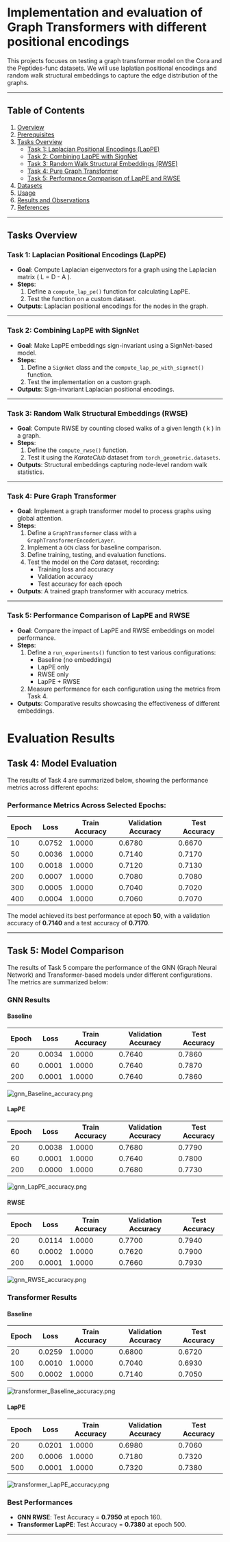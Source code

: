 # Implementation and evaluation of Graph Transformers with different positional encodings

This projects focuses on testing a graph transformer model on the Cora and the Peptides-func datasets. We will use laplatian positional encodings and random walk structural embeddings to capture the edge distribution of the graphs.

---

## Table of Contents
1. [Overview](#overview)
2. [Prerequisites](#prerequisites)
3. [Tasks Overview](#tasks-overview)
    - [Task 1: Laplacian Positional Encodings (LapPE)](#task-1-laplacian-positional-encodings-lappe)
    - [Task 2: Combining LapPE with SignNet](#task-2-combining-lappe-with-signnet)
    - [Task 3: Random Walk Structural Embeddings (RWSE)](#task-3-random-walk-structural-embeddings-rwse)
    - [Task 4: Pure Graph Transformer](#task-4-pure-graph-transformer)
    - [Task 5: Performance Comparison of LapPE and RWSE](#task-5-performance-comparison-of-lappe-and-rwse)
4. [Datasets](#datasets)
5. [Usage](#usage)
6. [Results and Observations](#results-and-observations)
7. [References](#references)

---

## Tasks Overview

### Task 1: Laplacian Positional Encodings (LapPE)
- **Goal**: Compute Laplacian eigenvectors for a graph using the Laplacian matrix \( L = D - A \).
- **Steps**:
  1. Define a `compute_lap_pe()` function for calculating LapPE.
  2. Test the function on a custom dataset.
- **Outputs**: Laplacian positional encodings for the nodes in the graph.

---

### Task 2: Combining LapPE with SignNet
- **Goal**: Make LapPE embeddings sign-invariant using a SignNet-based model.
- **Steps**:
  1. Define a `SignNet` class and the `compute_lap_pe_with_signnet()` function.
  2. Test the implementation on a custom graph.
- **Outputs**: Sign-invariant Laplacian positional encodings.

---

### Task 3: Random Walk Structural Embeddings (RWSE)
- **Goal**: Compute RWSE by counting closed walks of a given length \( k \) in a graph.
- **Steps**:
  1. Define the `compute_rwse()` function.
  2. Test it using the *KarateClub* dataset from `torch_geometric.datasets`.
- **Outputs**: Structural embeddings capturing node-level random walk statistics.

---

### Task 4: Pure Graph Transformer
- **Goal**: Implement a graph transformer model to process graphs using global attention.
- **Steps**:
  1. Define a `GraphTransformer` class with a `GraphTransformerEncoderLayer`.
  2. Implement a `GCN` class for baseline comparison.
  3. Define training, testing, and evaluation functions.
  4. Test the model on the *Cora* dataset, recording:
      - Training loss and accuracy
      - Validation accuracy
      - Test accuracy for each epoch
- **Outputs**: A trained graph transformer with accuracy metrics.

---

### Task 5: Performance Comparison of LapPE and RWSE
- **Goal**: Compare the impact of LapPE and RWSE embeddings on model performance.
- **Steps**:
  1. Define a `run_experiments()` function to test various configurations:
      - Baseline (no embeddings)
      - LapPE only
      - RWSE only
      - LapPE + RWSE
  2. Measure performance for each configuration using the metrics from Task 4.
- **Outputs**: Comparative results showcasing the effectiveness of different embeddings.


# Evaluation Results



## Task 4: Model Evaluation

The results of Task 4 are summarized below, showing the performance metrics across different epochs:


### Performance Metrics Across Selected Epochs:

| Epoch | Loss   | Train Accuracy | Validation Accuracy | Test Accuracy |
|-------|--------|----------------|----------------------|---------------|
| 10    | 0.0752 | 1.0000         | 0.6780              | 0.6670        |
| 50    | 0.0036 | 1.0000         | 0.7140              | 0.7170        |
| 100   | 0.0018 | 1.0000         | 0.7120              | 0.7130        |
| 200   | 0.0007 | 1.0000         | 0.7080              | 0.7080        |
| 300   | 0.0005 | 1.0000         | 0.7040              | 0.7020        |
| 400   | 0.0004 | 1.0000         | 0.7060              | 0.7070        |

The model achieved its best performance at epoch **50**, with a validation accuracy of **0.7140** and a test accuracy of **0.7170**.

---

## Task 5: Model Comparison

The results of Task 5 compare the performance of the GNN (Graph Neural Network) and Transformer-based models under different configurations. The metrics are summarized below:

### GNN Results
#### Baseline
| Epoch | Loss   | Train Accuracy | Validation Accuracy | Test Accuracy |
|-------|--------|----------------|----------------------|---------------|
| 20    | 0.0034 | 1.0000         | 0.7640              | 0.7860        |
| 60    | 0.0001 | 1.0000         | 0.7640              | 0.7870        |
| 200   | 0.0001 | 1.0000         | 0.7640              | 0.7860        |
![gnn_Baseline_accuracy.png](gnn_Baseline_accuracy.png)
#### LapPE
| Epoch | Loss   | Train Accuracy | Validation Accuracy | Test Accuracy |
|-------|--------|----------------|----------------------|---------------|
| 20    | 0.0038 | 1.0000         | 0.7680              | 0.7790        |
| 60    | 0.0001 | 1.0000         | 0.7640              | 0.7800        |
| 200   | 0.0000 | 1.0000         | 0.7680              | 0.7730        |
![gnn_LapPE_accuracy.png](gnn_LapPE_accuracy.png)
#### RWSE
| Epoch | Loss   | Train Accuracy | Validation Accuracy | Test Accuracy |
|-------|--------|----------------|----------------------|---------------|
| 20    | 0.0114 | 1.0000         | 0.7700              | 0.7940        |
| 60    | 0.0002 | 1.0000         | 0.7620              | 0.7900        |
| 200   | 0.0001 | 1.0000         | 0.7660              | 0.7930        |
![gnn_RWSE_accuracy.png](gnn_RWSE_accuracy.png)
### Transformer Results
#### Baseline
| Epoch | Loss   | Train Accuracy | Validation Accuracy | Test Accuracy |
|-------|--------|----------------|----------------------|---------------|
| 20    | 0.0259 | 1.0000         | 0.6800              | 0.6720        |
| 100   | 0.0010 | 1.0000         | 0.7040              | 0.6930        |
| 500   | 0.0002 | 1.0000         | 0.7140              | 0.7050        |
![transformer_Baseline_accuracy.png](transformer_Baseline_accuracy.png)
#### LapPE
| Epoch | Loss   | Train Accuracy | Validation Accuracy | Test Accuracy |
|-------|--------|----------------|----------------------|---------------|
| 20    | 0.0201 | 1.0000         | 0.6980              | 0.7060        |
| 200   | 0.0006 | 1.0000         | 0.7180              | 0.7320        |
| 500   | 0.0001 | 1.0000         | 0.7320              | 0.7380        |
![transformer_LapPE_accuracy.png](transformer_LapPE_accuracy.png)
### Best Performances
- **GNN RWSE**: Test Accuracy = **0.7950** at epoch 160.
- **Transformer LapPE**: Test Accuracy = **0.7380** at epoch 500.

---
